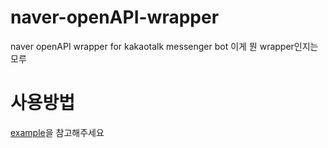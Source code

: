 # naver-openAPI-wrapper
naver openAPI wrapper for kakaotalk messenger bot
이게 뭔 wrapper인지는 모루

# 사용방법
[example](https://github.com/bmcyver/naver-openAPI-wrapper/blob/main/example)을 참고해주세요  
